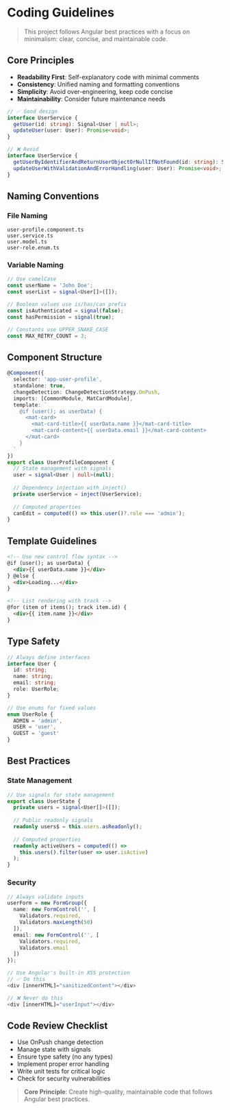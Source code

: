 # Coding Guidelines

> This project follows Angular best practices with a focus on minimalism: clear, concise, and maintainable code.

## Core Principles

- **Readability First**: Self-explanatory code with minimal comments
- **Consistency**: Unified naming and formatting conventions
- **Simplicity**: Avoid over-engineering, keep code concise
- **Maintainability**: Consider future maintenance needs

```typescript
// ✅ Good design
interface UserService {
  getUser(id: string): Signal<User | null>;
  updateUser(user: User): Promise<void>;
}

// ❌ Avoid
interface UserService {
  getUserByIdentifierAndReturnUserObjectOrNullIfNotFound(id: string): Signal<User | null>;
  updateUserWithValidationAndErrorHandling(user: User): Promise<void>;
}
```

## Naming Conventions

### File Naming
```
user-profile.component.ts
user.service.ts
user.model.ts
user-role.enum.ts
```

### Variable Naming
```typescript
// Use camelCase
const userName = 'John Doe';
const userList = signal<User[]>([]);

// Boolean values use is/has/can prefix
const isAuthenticated = signal(false);
const hasPermission = signal(true);

// Constants use UPPER_SNAKE_CASE
const MAX_RETRY_COUNT = 3;
```

## Component Structure

```typescript
@Component({
  selector: 'app-user-profile',
  standalone: true,
  changeDetection: ChangeDetectionStrategy.OnPush,
  imports: [CommonModule, MatCardModule],
  template: `
    @if (user(); as userData) {
      <mat-card>
        <mat-card-title>{{ userData.name }}</mat-card-title>
        <mat-card-content>{{ userData.email }}</mat-card-content>
      </mat-card>
    }
  `
})
export class UserProfileComponent {
  // State management with signals
  user = signal<User | null>(null);
  
  // Dependency injection with inject()
  private userService = inject(UserService);
  
  // Computed properties
  canEdit = computed(() => this.user()?.role === 'admin');
}
```

## Template Guidelines

```html
<!-- Use new control flow syntax -->
@if (user(); as userData) {
  <div>{{ userData.name }}</div>
} @else {
  <div>Loading...</div>
}

<!-- List rendering with track -->
@for (item of items(); track item.id) {
  <div>{{ item.name }}</div>
}
```

## Type Safety

```typescript
// Always define interfaces
interface User {
  id: string;
  name: string;
  email: string;
  role: UserRole;
}

// Use enums for fixed values
enum UserRole {
  ADMIN = 'admin',
  USER = 'user',
  GUEST = 'guest'
}
```

## Best Practices

### State Management
```typescript
// Use signals for state management
export class UserState {
  private users = signal<User[]>([]);
  
  // Public readonly signals
  readonly users$ = this.users.asReadonly();
  
  // Computed properties
  readonly activeUsers = computed(() => 
    this.users().filter(user => user.isActive)
  );
}
```

### Security
```typescript
// Always validate inputs
userForm = new FormGroup({
  name: new FormControl('', [
    Validators.required,
    Validators.maxLength(50)
  ]),
  email: new FormControl('', [
    Validators.required,
    Validators.email
  ])
});

// Use Angular's built-in XSS protection
// ✅ Do this
<div [innerHTML]="sanitizedContent"></div>

// ❌ Never do this
<div [innerHTML]="userInput"></div>
```

## Code Review Checklist

- Use OnPush change detection
- Manage state with signals
- Ensure type safety (no any types)
- Implement proper error handling
- Write unit tests for critical logic
- Check for security vulnerabilities

> **Core Principle**: Create high-quality, maintainable code that follows Angular best practices.